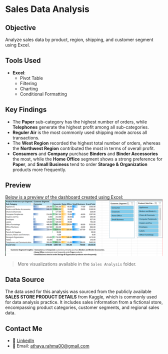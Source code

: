 # Sales Data Analysis

## Objective
Analyze sales data by product, region, shipping, and customer segment using Excel.

## Tools Used
- **Excel**:
  - Pivot Table
  - Filtering
  - Charting
  - Conditional Formatting

## Key Findings
- The **Paper** sub-category has the highest number of orders, while **Telephones** generate the highest profit among all sub-categories.
- **Reguler Air** is the most commonly used shipping mode across all transactions.
- The **West Region** recorded the highest total number of orders, whereas the **Northwest Region** contributed the most in terms of overall profit.
- **Consumers** and **Company** purchase **Binders** and **Binder Accessories** the most, while the **Home Office** segment shows a strong preference for **Paper**, and **Small Business** tend to order **Storage & Organization** products more frequently.

## Preview
Below is a preview of the dashboard created using Excel:
![Sales Dashboard Preview](./Preview-Excel.png)
> More visualizations available in the `Sales Analysis` folder.

## Data Source
The data used for this analysis was sourced from the publicly available **SALES STORE PRODUCT DETAILS** from Kaggle, which is commonly used for data analysis practice. It includes sales information from a fictional store, encompassing product categories, customer segments, and regional sales data.

## Contact Me
- 📎 [LinkedIn](https://www.linkedin.com/in/athaya-rahma-puteri)
- 📧 Email: athaya.rahma00@gmail.com

